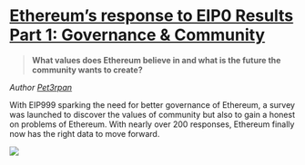 # [Ethereum’s response to EIP0 Results Part 1: Governance & Community](https://medium.com/@pet3rpan/eip0-results-response-ethereum-governance-8eefebd13e3)
> **What values does Ethereum believe in and what is the future the community wants to create?**

_Author [Pet3rpan](https://medium.com/@pet3rpan)_

With EIP999 sparking the need for better governance of Ethereum, a survey was launched to discover the values of community but also to gain a honest on problems of Ethereum. With nearly over 200 responses, Ethereum finally now has the right data to move forward.

![](https://cdn-images-1.medium.com/max/1600/0*-qY7r4WT8-U56YKz)
